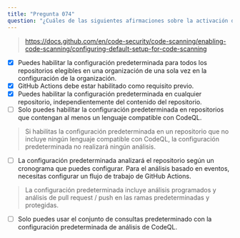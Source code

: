 ```yaml
---
title: "Pregunta 074"
question: "¿Cuáles de las siguientes afirmaciones sobre la activación de la configuración predeterminada de análisis de CodeQL son verdaderas? (Elige tres.)"
---
```



> https://docs.github.com/en/code-security/code-scanning/enabling-code-scanning/configuring-default-setup-for-code-scanning
- [x] Puedes habilitar la configuración predeterminada para todos los repositorios elegibles en una organización de una sola vez en la configuración de la organización.
- [x] GitHub Actions debe estar habilitado como requisito previo.
- [x] Puedes habilitar la configuración predeterminada en cualquier repositorio, independientemente del contenido del repositorio.
- [ ] Solo puedes habilitar la configuración predeterminada en repositorios que contengan al menos un lenguaje compatible con CodeQL.
> Si habilitas la configuración predeterminada en un repositorio que no incluye ningún lenguaje compatible con CodeQL, la configuración predeterminada no realizará ningún análisis.
- [ ] La configuración predeterminada analizará el repositorio según un cronograma que puedes configurar. Para el análisis basado en eventos, necesitas configurar un flujo de trabajo de GitHub Actions.
> La configuración predeterminada incluye análisis programados y análisis de pull request / push en las ramas predeterminadas y protegidas.
- [ ] Solo puedes usar el conjunto de consultas predeterminado con la configuración predeterminada de análisis de CodeQL.
